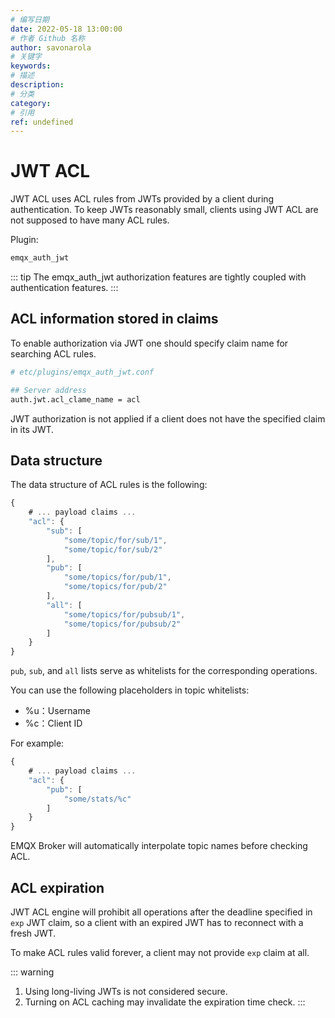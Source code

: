```yaml
---
# 编写日期
date: 2022-05-18 13:00:00
# 作者 Github 名称
author: savonarola
# 关键字
keywords:
# 描述
description:
# 分类
category:
# 引用
ref: undefined
---
```


# JWT ACL

JWT ACL uses ACL rules from JWTs provided by a client during authentication. To keep JWTs reasonably small, clients using JWT ACL are not supposed to have many ACL rules.

Plugin:

```bash
emqx_auth_jwt
```

::: tip
The emqx_auth_jwt authorization features are tightly coupled with authentication features.
:::

## ACL information stored in claims

To enable authorization via JWT one should specify claim name for searching ACL rules.

```bash
# etc/plugins/emqx_auth_jwt.conf

## Server address
auth.jwt.acl_clame_name = acl

```

JWT authorization is not applied if a client does not have the specified claim in its JWT.

## Data structure

The data structure of ACL rules is the following:

```js
{
    # ... payload claims ...
    "acl": {
        "sub": [
            "some/topic/for/sub/1",
            "some/topic/for/sub/2"
        ],
        "pub": [
            "some/topics/for/pub/1",
            "some/topics/for/pub/2"
        ],
        "all": [
            "some/topics/for/pubsub/1",
            "some/topics/for/pubsub/2"
        ]
    }
}
```

`pub`, `sub`, and `all` lists serve as whitelists for the corresponding operations.

You can use the following placeholders in topic whitelists:
- %u：Username
- %c：Client ID

For example:
```js
{
    # ... payload claims ...
    "acl": {
        "pub": [
            "some/stats/%c"
        ]
    }
}
```

EMQX Broker will automatically interpolate topic names before checking ACL.

## ACL expiration

JWT ACL engine will prohibit all operations after the deadline specified in `exp` JWT claim, so
a client with an expired JWT has to reconnect with a fresh JWT.

To make ACL rules valid forever, a client may not provide `exp` claim at all.

::: warning
1. Using long-living JWTs is not considered secure.
2. Turning on ACL caching may invalidate the expiration time check.
:::
